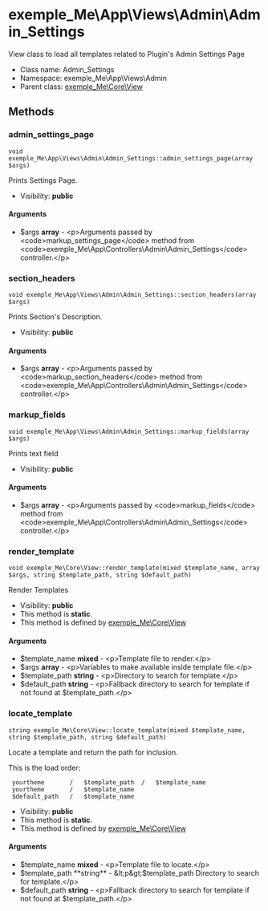 exemple_Me\App\Views\Admin\Admin_Settings
===============

View class to load all templates related to Plugin&#039;s Admin Settings Page




* Class name: Admin_Settings
* Namespace: exemple_Me\App\Views\Admin
* Parent class: [exemple_Me\Core\View](exemple_Me-Core-View.md)







Methods
-------


### admin_settings_page

    void exemple_Me\App\Views\Admin\Admin_Settings::admin_settings_page(array $args)

Prints Settings Page.



* Visibility: **public**


#### Arguments
* $args **array** - &lt;p&gt;Arguments passed by &lt;code&gt;markup_settings_page&lt;/code&gt; method from &lt;code&gt;exemple_Me\App\Controllers\Admin\Admin_Settings&lt;/code&gt; controller.&lt;/p&gt;



### section_headers

    void exemple_Me\App\Views\Admin\Admin_Settings::section_headers(array $args)

Prints Section's Description.



* Visibility: **public**


#### Arguments
* $args **array** - &lt;p&gt;Arguments passed by &lt;code&gt;markup_section_headers&lt;/code&gt; method from  &lt;code&gt;exemple_Me\App\Controllers\Admin\Admin_Settings&lt;/code&gt; controller.&lt;/p&gt;



### markup_fields

    void exemple_Me\App\Views\Admin\Admin_Settings::markup_fields(array $args)

Prints text field



* Visibility: **public**


#### Arguments
* $args **array** - &lt;p&gt;Arguments passed by &lt;code&gt;markup_fields&lt;/code&gt; method from &lt;code&gt;exemple_Me\App\Controllers\Admin\Admin_Settings&lt;/code&gt; controller.&lt;/p&gt;



### render_template

    void exemple_Me\Core\View::render_template(mixed $template_name, array $args, string $template_path, string $default_path)

Render Templates



* Visibility: **public**
* This method is **static**.
* This method is defined by [exemple_Me\Core\View](exemple_Me-Core-View.md)


#### Arguments
* $template_name **mixed** - &lt;p&gt;Template file to render.&lt;/p&gt;
* $args **array** - &lt;p&gt;Variables to make available inside template file.&lt;/p&gt;
* $template_path **string** - &lt;p&gt;Directory to search for template.&lt;/p&gt;
* $default_path **string** - &lt;p&gt;Fallback directory to search for template if not found at $template_path.&lt;/p&gt;



### locate_template

    string exemple_Me\Core\View::locate_template(mixed $template_name, string $template_path, string $default_path)

Locate a template and return the path for inclusion.

This is the load order:

     yourtheme       /   $template_path  /   $template_name
     yourtheme       /   $template_name
     $default_path   /   $template_name

* Visibility: **public**
* This method is **static**.
* This method is defined by [exemple_Me\Core\View](exemple_Me-Core-View.md)


#### Arguments
* $template_name **mixed** - &lt;p&gt;Template file to locate.&lt;/p&gt;
* $template_path **string** - &lt;p&gt;$template_path Directory to search for template.&lt;/p&gt;
* $default_path **string** - &lt;p&gt;Fallback directory to search for template if not found at $template_path.&lt;/p&gt;


